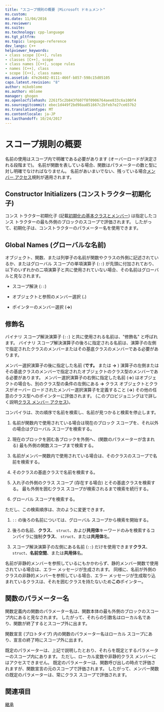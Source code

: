 ```yaml
---
title: "スコープ規則の概要 |Microsoft ドキュメント"
ms.custom: 
ms.date: 11/04/2016
ms.reviewer: 
ms.suite: 
ms.technology: cpp-language
ms.tgt_pltfrm: 
ms.topic: language-reference
dev_langs: C++
helpviewer_keywords:
- class scope [C++], rules
- classes [C++], scope
- class names [C++], scope rules
- names [C++], class
- scope [C++], class names
ms.assetid: 47e26482-0111-466f-b857-598c15d05105
caps.latest.revision: "8"
author: mikeblome
ms.author: mblome
manager: ghogen
ms.openlocfilehash: 2261f5c2b843f607f8f0906764aee833c6a100f4
ms.sourcegitcommit: ebec1d449f2bd98aa851667c2bfeb7e27ce657b2
ms.translationtype: MT
ms.contentlocale: ja-JP
ms.lasthandoff: 10/24/2017
---
```

# <a name="summary-of-scope-rules"></a>スコープ規則の概要
名前の使用はスコープ内で明確である必要があります (オーバーロードが決定される段階まで)。 名前が関数を表している場合、関数はパラメーターの数と型に対し明確でなければなりません。 名前があいまいでない、残っている場合[メンバー アクセス](../cpp/member-access-control-cpp.md)規則が適用されます。  
  
## <a name="constructor-initializers"></a>Constructor Initializers (コンストラクター初期化子)  
 コンス トラクター初期化子 (記載[初期化の基本クラスとメンバー](http://msdn.microsoft.com/en-us/2f71377e-2b6b-49da-9a26-18e9b40226a1)) は指定したコンス トラクターの最も外側のブロックのスコープで評価されます。 したがって、初期化子は、コンストラクターのパラメーター名を使用できます。  
  
## <a name="global-names"></a>Global Names (グローバルな名前)  
 オブジェクト、関数、または列挙子の名前が関数やクラスの外側に記述されているか、またはグローバル スコープの単項演算子 (`::`) が先頭に付加されており、以下のいずれかの二項演算子と共に使用されていない場合、その名前はグローバルと見なされます。  
  
-   スコープ解決 (`::`)  
  
-   オブジェクトと参照のメンバー選択 (**.**)  
  
-   ポインターのメンバー選択 (**->**)  
  
## <a name="qualified-names"></a>修飾名  
 バイナリ スコープ解決演算子 (`::`) と共に使用される名前は、"修飾名" と呼ばれます。 バイナリ スコープ解決演算子の後ろに指定される名前は、演算子の左側で指定されたクラスのメンバーまたはその基底クラスのメンバーである必要があります。  
  
 メンバー選択演算子の後に指定した名前 (**です。** または **->** ) 演算子の左側またはその基底クラスのメンバーで指定されたオブジェクトのクラス型のメンバーである必要があります。 メンバー選択演算子の右側に指定した名前 (**->**) はオブジェクトの場合も、別のクラス型の条件の左側にある **->** クラス オブジェクトとクラスがオーバー ロードされたメンバー選択演算子を定義すること (**->**) その他の任意のクラス型へのポインターに評価されます。 (このプロビジョニングはで詳しく説明[クラス メンバー アクセス](../cpp/member-access.md))。  
  
 コンパイラは、次の順序で名前を検索し、名前が見つかると検索を停止します。  
  
1.  名前が関数内で使用されている場合は現在のブロック スコープを、それ以外の場合はグローバル スコープを検索する。  
  
2.  現在のブロックを囲む各ブロックを外側へ、(関数のパラメーターが含まれる) 最も外側の関数スコープまで検索する。  
  
3.  名前がメンバー関数内で使用されている場合は、そのクラスのスコープで名前を検索する。  
  
4.  そのクラスの基底クラスで名前を検索する。  
  
5.  入れ子の外側のクラス スコープ (存在する場合) とその基底クラスを検索する。 最も外側を囲むクラス スコープが検索されるまで検索を続行する。  
  
6.  グローバル スコープを検索する。  
  
 ただし、この検索順序は、次のように変更できます。  
  
1.  `::` の後ろの名前については、グローバル スコープから検索を開始する。  
  
2.  後ろの名前、**クラス**、 `struct`、および**共用体**キーワードのみを検索するコンパイラに強制**クラス**、 `struct`、または**共用体**名。  
  
3.  スコープ解決演算子の左側にある名前 (`::`) だけを使用できます**クラス**、 `struct`、**名前空間**、または**共用体**名。  
  
 名前が非静的メンバーを参照しているにもかかわらず、静的メンバー関数で使用されている場合は、エラー メッセージが生成されます。 同様に、名前が外側のクラスの非静的メンバーを参照している場合、エラー メッセージが生成取り込まれているクラスは、それを囲むクラスを持たないため**この**ポインター。  
  
## <a name="function-parameter-names"></a>関数のパラメーター名  
 関数定義内の関数のパラメーター名は、関数本体の最も外側のブロックのスコープ内にあると見なされます。 したがって、それらの引数名はローカル名であり、関数が終了するとスコープ外に出ます。  
  
 関数宣言 (プロトタイプ) 内の関数のパラメーター名はローカル スコープにあり、宣言の終了時にスコープ外に出ます。  
  
 既定のパラメーターは、上記で説明したとおり、それらを既定とするパラメーターのスコープ内にあります。 ただし、ローカル変数や非静的クラス メンバーにはアクセスできません。 既定のパラメーターは、関数呼び出しの時点で評価されますが、関数宣言の元のスコープで評価されます。 したがって、メンバー関数の既定のパラメーターは、常にクラス スコープで評価されます。  
  
## <a name="see-also"></a>関連項目  
 [継承](../cpp/inheritance-cpp.md)